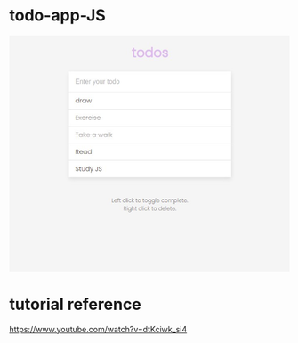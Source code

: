 # todo-app-JS
![alt text](https://github.com/SayaliChinchole/todo-app-JS/blob/main/todo-app-js-ui.jpg)

# tutorial reference
https://www.youtube.com/watch?v=dtKciwk_si4
